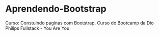# Aprendendo-Bootstrap
Curso: Constuindo paginas com Bootstrap. Curso do Bootcamp da Dio Philips Fullstack - You Are You
